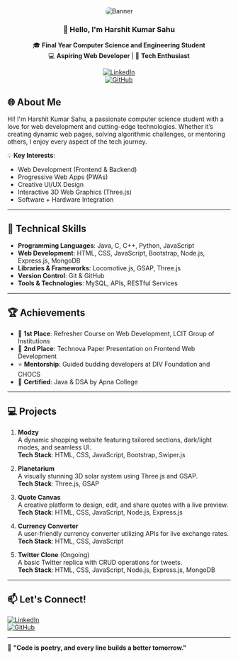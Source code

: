<div align="center">

<img src="https://via.placeholder.com/1200x300.png?text=Welcome+to+My+GitHub+Profile" alt="Banner" style="border-radius:10px;">

### 👋 Hello, I'm **Harshit Kumar Sahu**

🎓 **Final Year Computer Science and Engineering Student**  
💻 **Aspiring Web Developer** | 🌟 **Tech Enthusiast**  

[![LinkedIn](https://img.shields.io/badge/LinkedIn-Harshit%20Kumar%20Sahu-blue?style=flat&logo=linkedin)](https://www.linkedin.com/in/harshitkumarsahu-14082004aug/)  
[![GitHub](https://img.shields.io/badge/GitHub-Harshit--Kumar--Sahu-black?style=flat&logo=github)](https://github.com/harshitkumarsahu)  

</div>


## 🌐 About Me

Hi! I'm Harshit Kumar Sahu, a passionate computer science student with a love for web development and cutting-edge technologies. Whether it’s creating dynamic web pages, solving algorithmic challenges, or mentoring others, I enjoy every aspect of the tech journey.

💡 **Key Interests**:  
- Web Development (Frontend & Backend)  
- Progressive Web Apps (PWAs)  
- Creative UI/UX Design  
- Interactive 3D Web Graphics (Three.js)  
- Software + Hardware Integration  

---

## 🚀 Technical Skills

- **Programming Languages**: Java, C, C++, Python, JavaScript  
- **Web Development**: HTML, CSS, JavaScript, Bootstrap, Node.js, Express.js, MongoDB  
- **Libraries & Frameworks**: Locomotive.js, GSAP, Three.js  
- **Version Control**: Git & GitHub  
- **Tools & Technologies**: MySQL, APIs, RESTful Services  

---

## 🏆 Achievements

- 🥇 **1st Place**: Refresher Course on Web Development, LCIT Group of Institutions  
- 🥈 **2nd Place**: Technova Paper Presentation on Frontend Web Development  
- ⭐ **Mentorship**: Guided budding developers at DIV Foundation and CHOCS  
- 📜 **Certified**: Java & DSA by Apna College  

---

## 💻 Projects

1. **Modzy**  
   A dynamic shopping website featuring tailored sections, dark/light modes, and seamless UI.  
   **Tech Stack**: HTML, CSS, JavaScript, Bootstrap, Swiper.js  

2. **Planetarium**  
   A visually stunning 3D solar system using Three.js and GSAP.  
   **Tech Stack**: Three.js, GSAP  

3. **Quote Canvas**  
   A creative platform to design, edit, and share quotes with a live preview.  
   **Tech Stack**: HTML, CSS, JavaScript, Node.js, Express.js  

4. **Currency Converter**  
   A user-friendly currency converter utilizing APIs for live exchange rates.  
   **Tech Stack**: HTML, CSS, JavaScript  

5. **Twitter Clone** (Ongoing)  
   A basic Twitter replica with CRUD operations for tweets.  
   **Tech Stack**: HTML, CSS, JavaScript, Node.js, Express.js, MongoDB  

---

## 📫 Let's Connect!

[![LinkedIn](https://img.shields.io/badge/LinkedIn-Harshit%20Kumar%20Sahu-blue?style=flat&logo=linkedin)](https://www.linkedin.com/in/harshitkumarsahu-14082004aug/)  
[![GitHub](https://img.shields.io/badge/GitHub-Harshit--Kumar--Sahu-black?style=flat&logo=github)](https://github.com/your-github-profile)  

---

🌟 **"Code is poetry, and every line builds a better tomorrow."**
